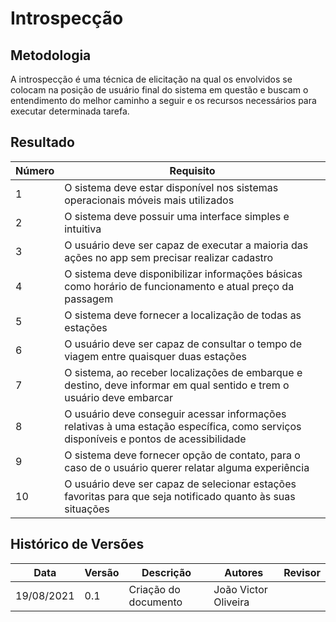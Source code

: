 # Introspecção

## Metodologia
A introspecção é uma técnica de elicitação na qual os envolvidos se colocam na posição de usuário final do sistema em questão e buscam o entendimento do melhor caminho a seguir e os recursos necessários para executar determinada tarefa.

## Resultado
| Número | Requisito |
| ------ | ----------------- |
| 1 | O sistema deve estar disponível nos sistemas operacionais móveis mais utilizados |
| 2 | O sistema deve possuir uma interface simples e intuitiva |
| 3 | O usuário deve ser capaz de executar a maioria das ações no app sem precisar realizar cadastro |
| 4 |  O sistema deve disponibilizar informações básicas como horário de funcionamento e atual preço da passagem |
| 5 | O sistema deve fornecer a localização de todas as estações |
| 6 | O usuário deve ser capaz de consultar o tempo de viagem entre quaisquer duas estações |
| 7 | O sistema, ao receber localizações de embarque e destino, deve informar em qual sentido e trem o usuário deve embarcar |
| 8 | O usuário deve conseguir acessar informações relativas à uma estação específica, como serviços disponíveis e pontos de acessibilidade |
| 9 | O sistema deve fornecer opção de contato, para o caso de o usuário querer relatar alguma experiência |
| 10 | O usuário deve ser capaz de selecionar estações favoritas para que seja notificado quanto às suas situações |


## Histórico de Versões

| Data       | Versão | Descrição                                       | Autores                       | Revisor          |
| ---------- | ------ | ---------------------------------------------   | ----------------              | ---------------- |
| 19/08/2021 |  0.1   | Criação do documento                            | João Victor Oliveira  |                  |
